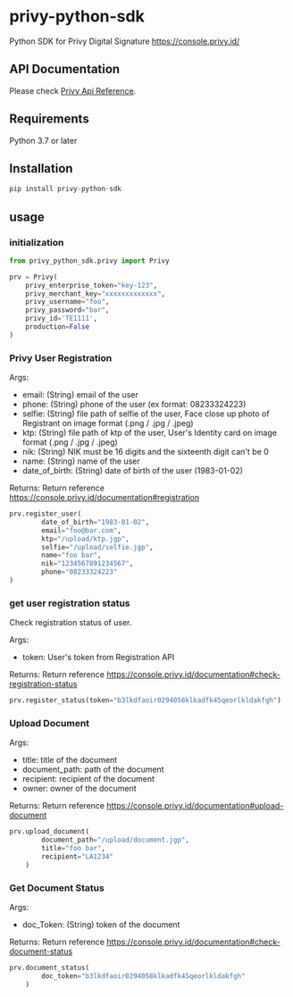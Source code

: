 # privy-python-sdk
Python SDK for Privy Digital Signature https://console.privy.id/


## API Documentation
Please check [Privy Api Reference](https://console.privy.id/documentation).

## Requirements
Python 3.7 or later

## Installation
```python
pip install privy-python-sdk
```
## usage

### initialization
```python
from privy_python_sdk.privy import Privy

prv = Privy(
    privy_enterprise_token="key-123",
    privy_merchant_key="xxxxxxxxxxxxx",
    privy_username="foo",
    privy_password="bar",
    privy_id='TE1111',
    production=False
)
```
### Privy User Registration
Args:
- email: (String) email of the user 
- phone: (String) phone of the user (ex format: 08233324223)
- selfie: (String) file path of selfie of the user, Face close up photo of Registrant on image format (.png / .jpg / .jpeg)
- ktp: (String) file path of ktp of the user, User's Identity card on image format (.png / .jpg / .jpeg)
- nik: (String) NIK must be 16 digits and the sixteenth digit can't be 0
- name: (String) name of the user
- date_of_birth: (String) date of birth of the user (1983-01-02)

Returns:
    Return reference https://console.privy.id/documentation#registration

```python
prv.register_user(
        date_of_birth="1983-01-02",
        email="foo@bar.com",
        ktp="/upload/ktp.jgp",
        selfie="/upload/selfie.jgp",
        name="foo bar",
        nik="1234567891234567",
        phone="08233324223"
)
```

### get user registration status
Check registration status of user.

Args:
- token: User's token from Registration API

Returns:
    Return reference https://console.privy.id/documentation#check-registration-status

```python
prv.register_status(token="b3lkdfaoir0294058klkadfk45qeorlkldakfgh")
```

### Upload Document
Args:
- title: title of the document
- document_path: path of the document
- recipient: recipient of the document
- owner: owner of the document

Returns:
Return reference https://console.privy.id/documentation#upload-document
```python
prv.upload_document(
        document_path="/upload/document.jgp",
        title="foo bar",
        recipient="LA1234"
    )
```

### Get Document Status
Args:
- doc_Token: (String) token of the document

Returns:
Return reference https://console.privy.id/documentation#check-document-status
```python
prv.document_status(
        doc_token="b3lkdfaoir0294058klkadfk45qeorlkldakfgh"
    )
```
